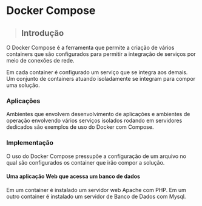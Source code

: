 # Docker Compose #

>## Introdução ###
O Docker Compose é a ferramenta que permite a criação de vários containers que são configurados
para permitir a integração de serviços por meio de conexões de rede. 
>
>
Em cada container é configurado um serviço que se integra aos demais. Um conjunto de containers atuando
isoladamente se integram para compor uma solução.
>

### Aplicações ### 
>
Ambientes que envolvem desenvolvimento de aplicações e ambientes de operação 
envolvendo vários serviços isolados rodando em servidores dedicados são exemplos
de uso do Docker com Compose.
> 

### Implementação ###
>
O uso do Docker Compose pressupõe a configuração de um arquivo no qual são configurados
os container que irão compor a solução.
>
>

>
#### Uma aplicação Web que acessa um banco de dados ####
Em um container é instalado um servidor web Apache com PHP. Em um outro container é 
instalado um servidor de Banco de Dados com Mysql.
>
>
#### 
>
